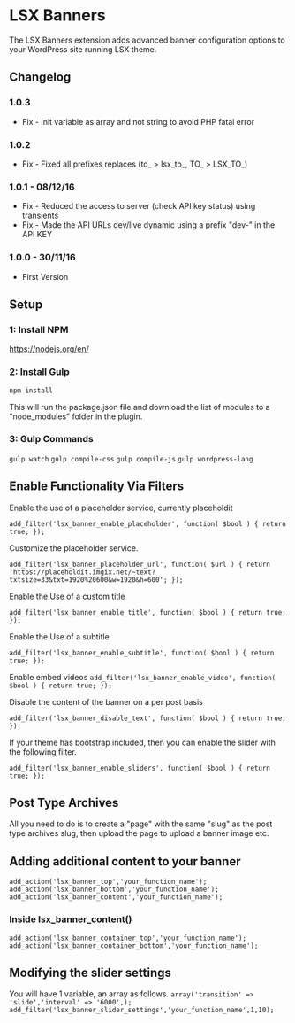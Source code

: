 # LSX Banners

The LSX Banners extension adds advanced banner configuration options to your WordPress site running LSX theme.

## Changelog

### 1.0.3
* Fix - Init variable as array and not string to avoid PHP fatal error

### 1.0.2
* Fix - Fixed all prefixes replaces (to_ > lsx_to_, TO_ > LSX_TO_)

### 1.0.1 - 08/12/16
* Fix - Reduced the access to server (check API key status) using transients
* Fix - Made the API URLs dev/live dynamic using a prefix "dev-" in the API KEY

### 1.0.0 - 30/11/16
* First Version

## Setup

### 1: Install NPM
https://nodejs.org/en/

### 2: Install Gulp
`npm install`

This will run the package.json file and download the list of modules to a "node_modules" folder in the plugin.

### 3: Gulp Commands
`gulp watch`
`gulp compile-css`
`gulp compile-js`
`gulp wordpress-lang`

## Enable Functionality Via Filters

Enable the use of a placeholder service,  currently placeholdit

```add_filter('lsx_banner_enable_placeholder', function( $bool ) { return true; });```

Customize the placeholder service.

```add_filter('lsx_banner_placeholder_url', function( $url ) { return 'https://placeholdit.imgix.net/~text?txtsize=33&txt=1920%20600&w=1920&h=600'; });```

Enable the Use of a custom title

```add_filter('lsx_banner_enable_title', function( $bool ) { return true; });```

Enable the Use of a subtitle

```add_filter('lsx_banner_enable_subtitle', function( $bool ) { return true; });```

Enable embed videos
```add_filter('lsx_banner_enable_video', function( $bool ) { return true; });```

Disable the content of the banner on a per post basis

```add_filter('lsx_banner_disable_text', function( $bool ) { return true; });```

If your theme has bootstrap included, then you can enable the slider with the following filter.

```add_filter('lsx_banner_enable_sliders', function( $bool ) { return true; });```

## Post Type Archives
All you need to do is to create a "page" with the same "slug" as the post type archives slug, then upload the page to upload a banner image etc.

## Adding additional content to your banner
```add_action('lsx_banner_top','your_function_name');```
```add_action('lsx_banner_bottom','your_function_name');```
```add_action('lsx_banner_content','your_function_name');```

### Inside lsx_banner_content()
```add_action('lsx_banner_container_top','your_function_name');```
```add_action('lsx_banner_container_bottom','your_function_name');```

## Modifying the slider settings
You will have 1 variable, an array as follows.
```array('transition' => 'slide','interval' => '6000',);```
```add_filter('lsx_banner_slider_settings','your_function_name',1,10);```
